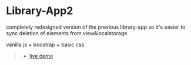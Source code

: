 # Library-App2
completely redesigned version of the previous library-app so it's easier to sync deletion of elements from view&amp;localstorage

vanilla js + boostrap + basic css

> - [live demo](https://k-lukasz.github.io/Library-App2/)
